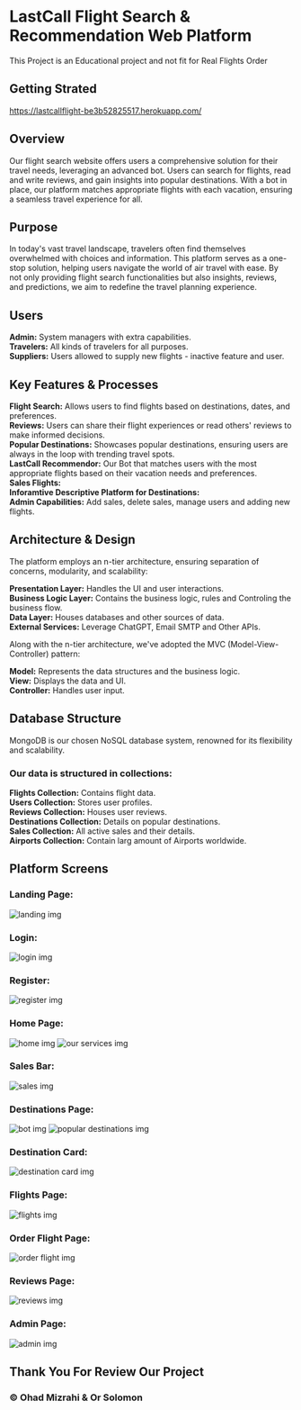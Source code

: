 # LastCall Flight Search & Recommendation Web Platform
This Project is an Educational project and not fit for Real Flights Order

## Getting Strated
https://lastcallflight-be3b52825517.herokuapp.com/

## Overview

Our flight search website offers users a comprehensive solution for their travel needs, leveraging an advanced bot. Users can search for flights, read and write reviews, and gain insights into popular destinations. With a bot in place, our platform matches appropriate flights with each vacation, ensuring a seamless travel experience for all.

## Purpose

In today's vast travel landscape, travelers often find themselves overwhelmed with choices and information.  This platform serves as a one-stop solution, helping users navigate the world of air travel with ease. By not only providing flight search functionalities but also insights, reviews, and predictions, we aim to redefine the travel planning experience.

## Users

**Admin:** System managers with extra capabilities.  
**Travelers:** All kinds of travelers for all purposes.  
**Suppliers:** Users allowed to supply new flights - inactive feature and user.  

## Key Features & Processes

**Flight Search:** Allows users to find flights based on destinations, dates, and preferences.  
**Reviews:** Users can share their flight experiences or read others' reviews to make informed decisions.  
**Popular Destinations:** Showcases popular destinations, ensuring users are always in the loop with trending travel spots.  
**LastCall Recommendor:** Our Bot that matches users with the most appropriate flights based on their vacation needs and preferences.  
**Sales Flights:**  
**Inforamtive Descriptive Platform for Destinations:**  
**Admin Capabilities:** Add sales, delete sales, manage users and adding new flights.    

## Architecture & Design

The platform employs an n-tier architecture, ensuring separation of concerns, modularity, and scalability:

**Presentation Layer:** Handles the UI and user interactions.  
**Business Logic Layer:** Contains the business logic, rules and Controling the business flow.  
**Data Layer:** Houses databases and other sources of data.  
**External Services:** Leverage ChatGPT, Email SMTP and Other APIs.  

Along with the n-tier architecture, we've adopted the MVC (Model-View-Controller) pattern:

**Model:** Represents the data structures and the business logic.  
**View:** Displays the data and UI.  
**Controller:** Handles user input.  

## Database Structure

MongoDB is our chosen NoSQL database system, renowned for its flexibility and scalability.  

### Our data is structured in collections:

**Flights Collection:** Contains flight data.  
**Users Collection:** Stores user profiles.  
**Reviews Collection:** Houses user reviews.  
**Destinations Collection:** Details on popular destinations.  
**Sales Collection:** All active sales and their details.  
**Airports Collection:** Contain larg amount of Airports worldwide.  

## Platform Screens

### Landing Page:
![landing img](readmeIMGs/landing.png)
### Login:
![login img](readmeIMGs/login.png)
### Register:
![register img](readmeIMGs/register.png)
### Home Page:
![home img](readmeIMGs/home.png)
![our services img](readmeIMGs/our_services.png)
### Sales Bar:
![sales img](readmeIMGs/sales.png)
### Destinations Page:
![bot img](readmeIMGs/bot.png)
![popular destinations img](readmeIMGs/dest.png)
### Destination Card:
![destination card img](readmeIMGs/dest_card.png)
### Flights Page:
![flights img](readmeIMGs/flights.png)
### Order Flight Page:
![order flight img](readmeIMGs/order_flight.png)
### Reviews Page:
![reviews img](readmeIMGs/reviews.png)
### Admin Page:
![admin img](readmeIMGs/admin.png)
## Thank You For Review Our Project

### &copy; Ohad Mizrahi & Or Solomon 





